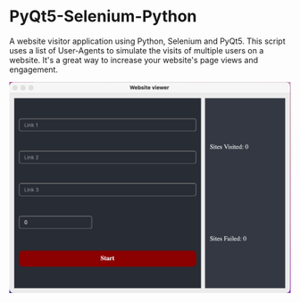 # PyQt5-Selenium-Python
 A website visitor application using Python, Selenium and PyQt5. This script uses a list of User-Agents to simulate the visits of multiple users on a website. It's a great way to increase your website's page views and engagement.


![alt text](https://github.com/abedzim/PyQt5-Selenium-Python/blob/main/preview.png?raw=true)
